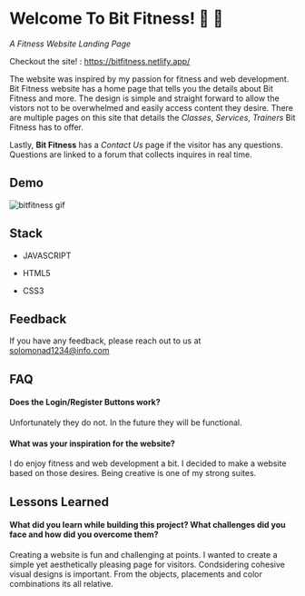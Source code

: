 # Welcome To Bit Fitness! :running: :running:

_A Fitness Website Landing Page_

Checkout the site! : https://bitfitness.netlify.app/


The website was inspired by my passion for fitness and web development. Bit Fitness website has a home page that tells you the details about Bit Fitness and more. The design is simple and straight forward to allow the vistors not to be overwhelmed and easily access content they desire.
There are multiple pages on this site that details the _Classes_, _Services_, _Trainers_ Bit Fitness has to offer.

Lastly, **Bit Fitness** has a _Contact Us_ page if the visitor has any questions. Questions are linked to a forum that collects inquires in real time.



## Demo

![bitfitness gif](https://user-images.githubusercontent.com/83429213/133700881-29a3a80f-0f6a-481d-8b81-685ac6cf2873.gif)



  
## Stack

- JAVASCRIPT

- HTML5

- CSS3

  
## Feedback

If you have any feedback, please reach out to us at solomonad1234@info.com

  
## FAQ

#### Does the Login/Register Buttons work?

Unfortunately they do not. In the future they will be functional.

#### What was your inspiration for the website?

I do enjoy fitness and web development a bit. I decided to make a website based on those desires. Being creative is one of my strong suites.

## Lessons Learned

#### What did you learn while building this project? What challenges did you face and how did you overcome them?

Creating a website is fun and challenging at points. I wanted to create a simple yet aesthetically pleasing page  for visitors. Condsidering cohesive visual designs is important. From the objects, placements and color combinations its all relative.
